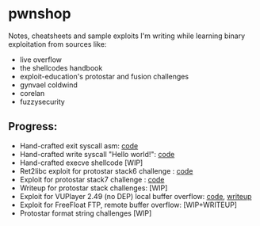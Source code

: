 # pwnshop

Notes, cheatsheets and sample exploits I'm writing while learning binary exploitation from sources like:
- live overflow
- the shellcodes handbook
- exploit-education's protostar and fusion challenges
- gynvael coldwind
- corelan
- fuzzysecurity

## Progress:
- Hand-crafted exit syscall asm: [code](https://github.com/alanvivona/pwnshop/blob/master/src/exploits/0x00-calling-exit-syscall/0x00-exitSyscall.asm)
- Hand-crafted write syscall "Hello world!": [code](https://github.com/alanvivona/pwnshop/blob/master/src/exploits/0x01-calling-write-syscall/0x01-calling-write-syscall.asm)
- Hand-crafted execve shellcode [WIP]
- Ret2libc exploit for protostar stack6 challenge : [code](https://github.com/alanvivona/pwnshop/blob/master/src/exploits/0x05-system-for-ret2libc/pwn.py)
- Exploit for protostar stack7 challenge : [code](https://github.com/alanvivona/pwnshop/blob/master/src/exploits/0x06-simplest-rop-ever/roppwn.py)
- Writeup for protostar stack challenges: [WIP]
- Exploit for VUPlayer 2.49 (no DEP) local buffer overflow: [code](https://github.com/alanvivona/pwnshop/blob/master/src/exploits/0x09-windows-EDBID-40018-localbof/exploit.js), [writeup](https://medium.com/@0x0FFB347/windows-expliot-dev-101-e5311ac284a)
- Exploit for FreeFloat FTP, remote buffer overflow: [WIP+WRITEUP]
- Protostar format string challenges [WIP]

